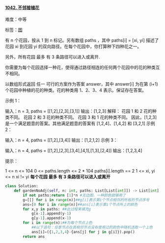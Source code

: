 #### [1042. 不邻接植花](https://leetcode-cn.com/problems/flower-planting-with-no-adjacent/)

难度：中等

标签：[图](../Topic/图.md)

有 n 个花园，按从 1 到 n 标记。另有数组 paths ，其中 paths[i] = [xi, yi] 描述了花园 xi 到花园 yi 的双向路径。在每个花园中，你打算种下四种花之一。

另外，所有花园 最多 有 3 条路径可以进入或离开.

你需要为每个花园选择一种花，使得通过路径相连的任何两个花园中的花的种类互不相同。

以数组形式返回 任一 可行的方案作为答案 answer，其中 answer[i] 为在第 (i+1) 个花园中种植的花的种类。花的种类用  1、2、3、4 表示。保证存在答案。

 

示例 1：

输入：n = 3, paths = [[1,2],[2,3],[3,1]]
输出：[1,2,3]
解释：
花园 1 和 2 花的种类不同。
花园 2 和 3 花的种类不同。
花园 3 和 1 花的种类不同。
因此，[1,2,3] 是一个满足题意的答案。其他满足题意的答案有 [1,2,4]、[1,4,2] 和 [3,2,1]
示例 2：

输入：n = 4, paths = [[1,2],[3,4]]
输出：[1,2,1,2]
示例 3：

输入：n = 4, paths = [[1,2],[2,3],[3,4],[4,1],[1,3],[2,4]]
输出：[1,2,3,4]


提示：

1 <= n <= 104
0 <= paths.length <= 2 * 104
paths[i].length == 2
1 <= xi, yi <= n
xi != yi
**每个花园 最多 有 3 条路径可以进入或离开**

```python
class Solution:
    def gardenNoAdj(self, n: int, paths: List[List[int]]) -> List[int]:
        if not paths:return [1]*n #无边图，一种颜色就够用了
        g=[[] for i in range(n)]##g[i]表示第i个节点相邻的所有的节点序号
        ans=[0 for i in range(n)]##ans[i]表示第i个节点所上的颜色
        for x,y in paths: ##此过程来填充g
            g[x-1].append(y-1)
            g[y-1].append(x-1)
        for i in range(n):##为每个节点上色
            ##以下语句：任意节点在其相邻节点没有使用过的颜色中随机选取一个上色
            ans[i]=({1,2,3,4}-{ans[j] for j in g[i]}).pop()
        return ans
```



